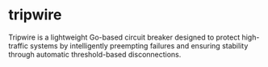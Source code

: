 # tripwire
Tripwire is a lightweight Go-based circuit breaker designed to protect high-traffic systems by intelligently preempting failures and ensuring stability through automatic threshold-based disconnections.
